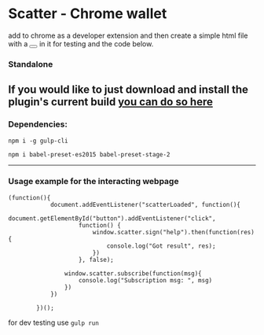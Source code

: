 # Scatter - Chrome wallet

add to chrome as a developer extension and then create a simple html file with a <button id="button"></button> in it for testing and the code below.


### Standalone
If you would like to just download and install the plugin's current build [you can do so here](https://github.com/nsjames/Scatter/raw/master/dev-build.zip)
-------


### Dependencies:
`npm i -g gulp-cli`


`npm i babel-preset-es2015 babel-preset-stage-2`


------


### Usage example for the interacting webpage
```
(function(){
            document.addEventListener("scatterLoaded", function(){
                document.getElementById("button").addEventListener("click",
                    function() {
                        window.scatter.sign("help").then(function(res){
                            console.log("Got result", res);
                        })
                    }, false);

                window.scatter.subscribe(function(msg){
                    console.log("Subscription msg: ", msg)
                })
            })

        })();
```


for dev testing use `gulp run`


